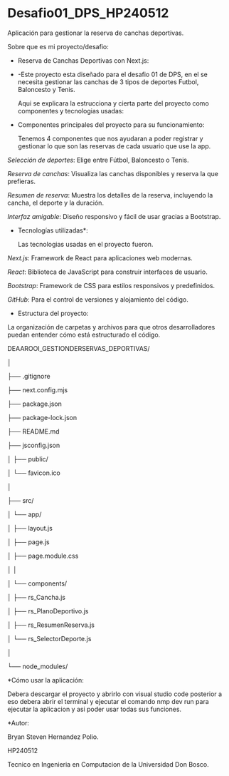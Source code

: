 # Desafio01_DPS_HP240512
Aplicación para gestionar la reserva de canchas deportivas.

Sobre que es mi proyecto/desafio:

* Reserva de Canchas Deportivas con Next.js:
* 
   -Este proyecto esta diseñado para el desafio 01 de DPS, en el se necesita gestionar las canchas de 3 tipos de deportes
    Futbol, Baloncesto y Tenis.
  
  Aqui se explicara la estrucciona y cierta parte del proyecto como componentes y tecnologias usadas: 

* Componentes principales del proyecto para su funcionamiento:
  
  Tenemos 4 componentes que nos ayudaran a poder registrar y gestionar lo que son las reservas de cada usuario que use la 
  app.

 *Selección de deportes*: Elige entre Fútbol, Baloncesto o Tenis.
 
 *Reserva de canchas*: Visualiza las canchas disponibles y reserva la que prefieras.
 
 *Resumen de reserva*: Muestra los detalles de la reserva, incluyendo la cancha, el deporte y la duración.
 
 *Interfaz amigable*: Diseño responsivo y fácil de usar gracias a Bootstrap.

* Tecnologías utilizadas*:

  Las tecnologias usadas en el proyecto fueron.
  
*Next.js*: Framework de React para aplicaciones web modernas.

*React*: Biblioteca de JavaScript para construir interfaces de usuario.

*Bootstrap*: Framework de CSS para estilos responsivos y predefinidos.

*GitHub*: Para el control de versiones y alojamiento del código.

  
  
* Estructura del proyecto:
  
La organización de carpetas y archivos para que otros desarrolladores puedan entender cómo está estructurado el código.

DEAAROOI_GESTIONDERSERVAS_DEPORTIVAS/

│

├── .gitignore

├── next.config.mjs

├── package.json

├── package-lock.json

├── README.md

├── jsconfig.json

│
├── public/

│   └── favicon.ico

│

├── src/

│   └── app/

│       ├── layout.js

│       ├── page.js

│       ├── page.module.css

│       │

│       └── components/

│           ├── rs_Cancha.js

│           ├── rs_PlanoDeportivo.js

│           ├── rs_ResumenReserva.js

│           └── rs_SelectorDeporte.js

│

└── node_modules/


*Cómo usar la aplicación:

Debera descargar el proyecto y abrirlo con visual studio code posterior a eso debera abrir el terminal y ejecutar el comando
nmp dev run para ejecutar la aplicacion y asi poder usar todas sus funciones.

*Autor:

Bryan Steven Hernandez Polio.

HP240512

Tecnico en Ingenieria en Computacion de la Universidad Don Bosco.

